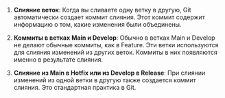 1. **Слияние веток**: Когда вы сливаете одну ветку в другую, Git автоматически создает коммит слияния. Этот коммит содержит информацию о том, какие изменения были объединены.

2. **Коммиты в ветках Main и Develop**: Обычно в ветках Main и Develop не делают обычные коммиты, как в Feature. Эти ветки используются для слияния изменений из других веток. Коммиты в них появляются именно в результате слияния.

3. **Слияние из Main в Hotfix или из Develop в Release**: При слиянии изменений из одной ветки в другую также создается коммит слияния. Это стандартная практика в Git.